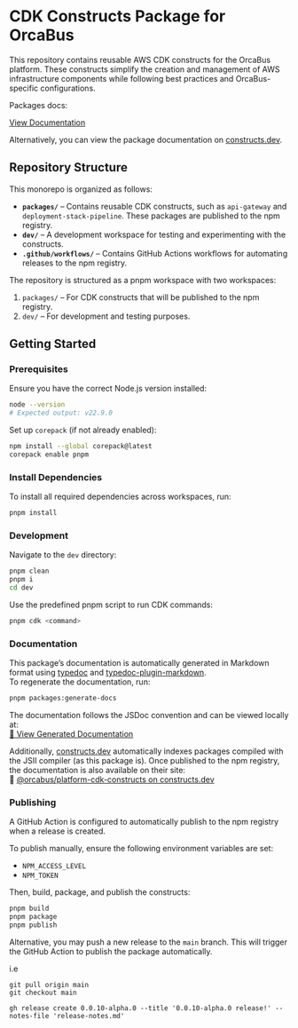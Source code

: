 # CDK Constructs Package for OrcaBus

This repository contains reusable AWS CDK constructs for the OrcaBus platform. These constructs simplify the creation
and management of AWS infrastructure components while following best practices and OrcaBus-specific configurations.

Packages docs:

[View Documentation](./packages/docs/README.md)

Alternatively, you can view the package documentation on [constructs.dev](https://constructs.dev/packages/@orcabus/platform-cdk-constructs).

## Repository Structure

This monorepo is organized as follows:

- **`packages/`** – Contains reusable CDK constructs, such as `api-gateway` and `deployment-stack-pipeline`. These packages are published to the npm registry.
- **`dev/`** – A development workspace for testing and experimenting with the constructs.
- **`.github/workflows/`** – Contains GitHub Actions workflows for automating releases to the npm registry.

The repository is structured as a pnpm workspace with two workspaces:

1. `packages/` – For CDK constructs that will be published to the npm registry.
2. `dev/` – For development and testing purposes.

## Getting Started

### Prerequisites

Ensure you have the correct Node.js version installed:

```sh
node --version
# Expected output: v22.9.0
```

Set up `corepack` (if not already enabled):

```sh
npm install --global corepack@latest
corepack enable pnpm
```

### Install Dependencies

To install all required dependencies across workspaces, run:

```sh
pnpm install
```

### Development

Navigate to the `dev` directory:

```sh
pnpm clean
pnpm i
cd dev
```

Use the predefined pnpm script to run CDK commands:

```sh
pnpm cdk <command>

```

### Documentation

This package’s documentation is automatically generated in Markdown format using [typedoc](https://typedoc.org/) and [typedoc-plugin-markdown](https://github.com/tgreyuk/typedoc-plugin-markdown).  
To regenerate the documentation, run:

```sh
pnpm packages:generate-docs
```

The documentation follows the JSDoc convention and can be viewed locally at:  
[📄 View Generated Documentation](./packages/docs/README.md)

Additionally, [constructs.dev](https://constructs.dev/) automatically indexes packages compiled with the JSII compiler (as this package is). Once published to the npm registry, the documentation is also available on their site:  
🔗 [@orcabus/platform-cdk-constructs on constructs.dev](https://constructs.dev/packages/@orcabus/platform-cdk-constructs)

### Publishing

A GitHub Action is configured to automatically publish to the npm registry when a release is created.

To publish manually, ensure the following environment variables are set:

- `NPM_ACCESS_LEVEL`
- `NPM_TOKEN`

Then, build, package, and publish the constructs:

```sh
pnpm build
pnpm package
pnpm publish
```

Alternative, you may push a new release to the `main` branch. This will trigger the GitHub Action to publish the package automatically.

i.e

```shell
git pull origin main
git checkout main

gh release create 0.0.10-alpha.0 --title '0.0.10-alpha.0 release!' --notes-file 'release-notes.md'
```
